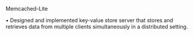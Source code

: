 Memcached-Lite                                                                                                                 

•	Designed and implemented key-value store server that stores and retrieves data from multiple clients simultaneously in a distributed setting.
